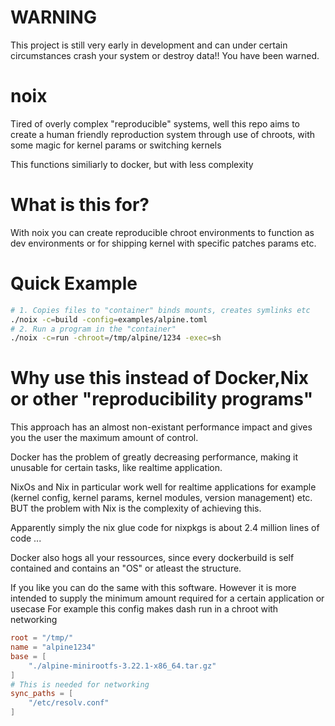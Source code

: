 # WARNING
This project is still very early in development and can under certain circumstances crash your system or destroy data!! 
You have been warned.

# noix

Tired of overly complex "reproducible" systems, well this repo aims to create a human friendly reproduction system through use of chroots, with some magic for kernel params or switching kernels

This functions similiarly to docker, but with less complexity

# What is this for?
With noix you can create reproducible chroot environments to function as dev environments or for shipping kernel with specific patches params etc.



# Quick Example

```bash
# 1. Copies files to "container" binds mounts, creates symlinks etc
./noix -c=build -config=examples/alpine.toml
# 2. Run a program in the "container"
./noix -c=run -chroot=/tmp/alpine/1234 -exec=sh
```


# Why use this instead of Docker,Nix or other "reproducibility programs"

This approach has an almost non-existant performance impact and gives you the user the maximum amount of control. 

Docker has the problem of greatly decreasing performance, making it unusable for certain tasks, like realtime application.

NixOs and Nix in particular work well for realtime applications for example (kernel config, kernel params, kernel modules, version management) etc. BUT the problem with Nix is the complexity of achieving this.

Apparently simply the nix glue code for nixpkgs is about 2.4 million lines of code ...

Docker also hogs all your ressources, since every dockerbuild is self contained and contains an "OS" or atleast the structure.

If you like you can do the same with this software.
However it is more intended to supply the minimum amount required for a certain application or usecase
For example this config makes dash run in a chroot with networking

```toml
root = "/tmp/"
name = "alpine1234"
base = [
    "./alpine-minirootfs-3.22.1-x86_64.tar.gz"
]
# This is needed for networking
sync_paths = [
    "/etc/resolv.conf"
]

```